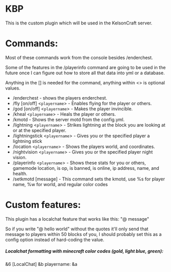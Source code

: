 # KBP
This is the custom plugin which will be used in
the KelsonCraft server.
# Commands:
Most of these commands work from the console besides /enderchest.

Some of the features in the /playerinfo command are going to be used
in the future once I can figure out how to store all that data into yml or a database.

Anything in the [] is needed for the command, anything within <> is optional values.


* /enderchest - shows the players enderchest.
* /fly [on/off] <`playername`> - Enables flying for the player or others.
* /god [on/off] <`playername`> - Makes the player invincible.
* /kheal <`playername`> - Heals the player or others.
* /kmotd - Shows the server motd from the config.yml.
* /lightning <`playername`> - Strikes lightning at the block you are looking 
at or at the specified player.
* /lightningstick <`playername`> - Gives you or the specified player a lightning stick
* /location <`playername`> - Shows the players world, and coordinates.
* /nightvision <`playername`> - Gives you or the specified player night vision.
* /playerinfo <`playername`> - Shows these stats for you or others, gamemode
location, is op, is banned, is online, ip address, name, and health.
* /setkmotd [message] - This command sets the kmotd, use %s for player name, %w for world, and regular color codes

# Custom features:
This plugin has a localchat feature that works like this: "@ message"

So if you write "@ hello world" without the quotes it'll only
send that message to players within 50 blocks of you, I should
probably set this as a config option instead of hard-coding the value.

##### Localchat formatting with minecraft color codes (gold, light blue, green):

&6 [LocalChat] &b playername: &a
